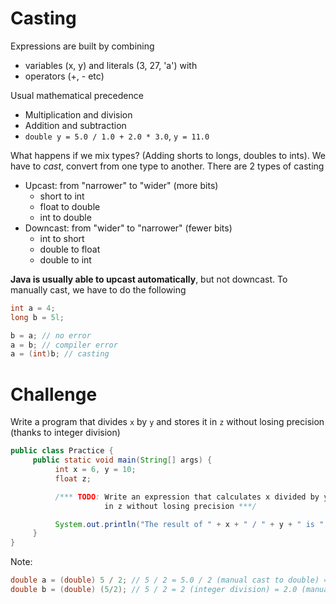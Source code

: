 # Casting

Expressions are built by combining

-   variables (x, y) and literals (3, 27, 'a') with
-   operators (+, - etc)

Usual mathematical precedence

-   Multiplication and division
-   Addition and subtraction
-   `double y = 5.0 / 1.0 + 2.0 * 3.0`, `y = 11.0`

What happens if we mix types? (Adding shorts to longs, doubles to ints). We have to _cast_, convert from one type to another. There are 2 types of casting

-   Upcast: from "narrower" to "wider" (more bits)
    -   short to int
    -   float to double
    -   int to double
-   Downcast: from "wider" to "narrower" (fewer bits)
    -   int to short
    -   double to float
    -   double to int

**Java is usually able to upcast automatically**, but not downcast. To manually cast, we have to do the following

```java
int a = 4;
long b = 5l;

b = a; // no error
a = b; // compiler error
a = (int)b; // casting
```

# Challenge

Write a program that divides `x` by `y` and stores it in `z` without losing precision (thanks to integer division)

```java
public class Practice {
     public static void main(String[] args) {
          int x = 6, y = 10;
          float z;

          /*** TODO: Write an expression that calculates x divided by y and stores the result
                     in z without losing precision ***/

          System.out.println("The result of " + x + " / " + y + " is " + z);
     }
}
```

Note:

```java
double a = (double) 5 / 2; // 5 / 2 = 5.0 / 2 (manual cast to double) = 5.0 / 2.0 (automatic upcast from int to double) = 2.5
double b = (double) (5/2); // 5 / 2 = 2 (integer division) = 2.0 (manual cast to double)
```
